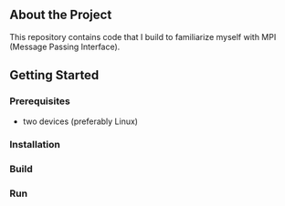 ## About the Project
This repository contains code that I build to familiarize myself with MPI (Message Passing Interface).

## Getting Started
### Prerequisites
- two devices (preferably Linux)

### Installation

### Build

### Run
